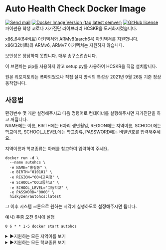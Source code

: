 # Auto Health Check Docker Image

[![Send mail](https://img.shields.io/badge/-hisky%40mchan.us-blue?style=flat-square&logo=gmail&logoColor=white&link=mailto:hisky@mchan.us)](mailto:hisky@mchan.us) [![Docker Image Version (tag latest semver)](https://img.shields.io/docker/v/hiskyzen/autohcs/latest?style=flat-square)](https://hub.docker.com/r/hiskyzen/autohcs) [![GitHub license](https://img.shields.io/github/license/hiskyzen/autohealthcheck-docker?style=flat-square)](https://github.com/HiSkyZen/autohealthcheck-docker/blob/main/LICENSE) <br>
파이썬용 학생 코로나 자가진단 라이브러리 HCSKR을 도커화시켰습니다. <br>

x86_64(64비트) 아키텍쳐와 ARMv8(aarch64) 아키텍쳐를 지원합니다.<br>
x86(32비트)와 ARMv6, ARMv7 아키텍쳐는 지원하지 않습니다.

보안성은 장담하지 못합니다. 매우 송구스럽습니다.

이 브랜치는 pip를 사용하지 않고 setup.py를 사용하여 HCSKR을 직접 설치합니다.

원본 리포지토리는 폭파되었으나 직접 설치 방식의 특성상 2021년 9월 26일 기준 정상 동작합니다.

## 사용법

환경변수 몇 개만 설정해주시고 다음 명령어로 컨테이너를 실행해주시면 자가진단을 하고 꺼집니다.<br>
NAME에는 이름, BIRTH에는 6자리 생년월일, REGION에는 지역이름, SCHOOL에는 학교이름, SCHOOL_LEVEL에는 학교종류, PASSWORD에는 비밀번호를 입력해주세요.

지역이름과 학교종류는 아래를 참고하여 입력하여 주세요.

```shell
docker run -d \
  --name autohcs \
  -e NAME="홍길동" \
  -e BIRTH="010101" \
  -e REGION="OO시교육청" \
  -e SCHOOL="OO고등학교" \
  -e SCHOOL_LEVEL="고등학교" \
  -e PASSWORD="0000" \
  hiskyzen/autohcs:latest
```

그 이후 시스템 크론으로 원하는 시각에 실행하도록 설정해주시면 됩니다.

예시) 주중 오전 6시에 실행

```shell
0 6 * * 1-5 docker start autohcs
```

<details><summary>▶️지원하는 모든 지역이름 보기</summary>
<p>
지원하는 지역 이름은 다음과 같습니다:

'서울', '서울시', '서울교육청', '서울시교육청', '서울특별시'</br>
'부산', '부산광역시', '부산시', '부산교육청', '부산광역시교육청'</br>
'대구', '대구광역시', '대구시', '대구교육청', '대구광역시교육청'</br>
'인천', '인천광역시', '인천시', '인천교육청', '인천광역시교육청'</br>
'광주', '광주광역시', '광주시', '광주교육청', '광주광역시교육청'</br>
'대전', '대전광역시', '대전시', '대전교육청', '대전광역시교육청'</br>
'울산', '울산광역시', '울산시', '울산교육청', '울산광역시교육청'</br>
'세종', '세종특별시', '세종시', '세종교육청', '세종특별자치시', '세종특별자치시교육청'</br>
'경기', '경기도', '경기교육청', '경기도교육청'</br>
'강원', '강원도', '강원교육청', '강원도교육청'</br>
'충북', '충청북도', '충북교육청', '충청북도교육청'</br>
'충남', '충청남도', '충남교육청', '충청남도교육청'</br>
'전북', '전라북도', '전북교육청', '전라북도교육청'</br>
'전남', '전라남도', '전남교육청', '전라남도교육청'</br>
'경북', '경상북도', '경북교육청', '경상북도교육청'</br>
'경남', '경상남도', '경남교육청', '경상남도교육청'</br>
'제주', '제주도', '제주특별자치시', '제주교육청', '제주도교육청', '제주특별자치시교육청', '제주특별자치도'

</p>
</details>

<details><summary>▶️지원하는 모든 학교종류 보기</summary>
<p>
지원하는 학교급 이름은 다음과 같습니다:

'유치원', '유','유치'</br>
'초등학교', '초','초등'</br>
'중학교', '중','중등'</br>
'고등학교', '고','고등'</br>
'특수학교', '특','특수','특별'

</p>
</details>
